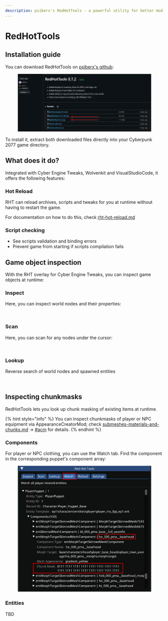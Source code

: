 ```yaml
---
description: psiberx's RedHotTools - a powerful utility for better mod development
---
```


# RedHotTools

## Installation guide

You can download RedHotTools on [psiberx's github](https://github.com/psiberx/cp2077-red-hot-tools/releases):

<figure><img src="../../../.gitbook/assets/install_redhottools.png" alt=""><figcaption></figcaption></figure>

To install it, extract both downloaded files directly into your Cyberpunk 2077 game directory.

## What does it do?

Integrated with Cyber Engine Tweaks, Wolvenkit and VisualStudioCode, it offers the following features:

### Hot Reload

RHT can reload archives, scripts and tweaks for you at runtime without having to restart the game.

For documentation on how to do this, check [rht-hot-reload.md](rht-hot-reload.md "mention")

### Script checking

* See scripts validation and binding errors
* Prevent game from starting if scripts compilation fails

## Game object inspection

With the RHT overlay for Cyber Engine Tweaks, you can inspect game objects at runtime:

### Inspect

Here, you can inspect world nodes and their properties:

<figure><img src="https://cdn.discordapp.com/attachments/786226527360254014/1172328367899562004/rht-052-1.png?ex=655feadf&#x26;is=654d75df&#x26;hm=d68979b1a9c5e44354b69a5e2cddf021baac810d517feba0cce54a5272f4f176&#x26;" alt=""><figcaption></figcaption></figure>

### Scan

Here, you can scan for any nodes under the cursor:



<figure><img src="https://cdn.discordapp.com/attachments/786226527360254014/1172328368834891796/rht-052-3.png?ex=655feadf&#x26;is=654d75df&#x26;hm=06f9dea38eacec11fabc84590640ca6d523c7e1acbdde3b3d3d8401909fe64a0&#x26;" alt=""><figcaption></figcaption></figure>

### Lookup

Reverse search of world nodes and spawned entities



<figure><img src="https://cdn.discordapp.com/attachments/786226527360254014/1172328369162035250/rht-052-4.png?ex=655feae0&#x26;is=654d75e0&#x26;hm=0999916c58eb3825dc2165be42577413ce6853f744227d18ae235e9eeb1610ab&#x26;" alt=""><figcaption></figcaption></figure>

## Inspecting chunkmasks

RedHotTools lets you look up chunk masking of existing items at runtime.

{% hint style="info" %}
You can inspect chunkmasks of player or NPC equipment via AppearanceCreatorMod; check [submeshes-materials-and-chunks.md](../../files-and-what-they-do/3d-objects-.mesh-files/submeshes-materials-and-chunks.md "mention") -> [#acm](../../files-and-what-they-do/3d-objects-.mesh-files/submeshes-materials-and-chunks.md#acm "mention") for details.
{% endhint %}

### Components

For player or NPC clothing, you can use the Watch tab. Find the component in the corresponding puppet's component array:

<figure><img src="../../../.gitbook/assets/red_hot_tools_inspect_chunkmasks.png" alt=""><figcaption></figcaption></figure>

### Entities

TBD
